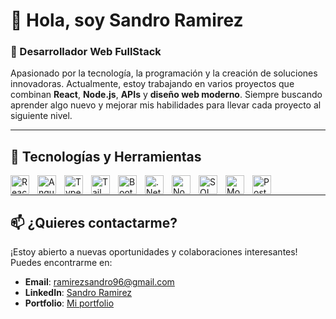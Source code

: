 # 👋 Hola, soy Sandro Ramirez

### 🌟 Desarrollador Web FullStack

Apasionado por la tecnología, la programación y la creación de soluciones innovadoras. Actualmente, estoy trabajando en varios proyectos que combinan **React**, **Node.js**, **APIs** y **diseño web moderno**. Siempre buscando aprender algo nuevo y mejorar mis habilidades para llevar cada proyecto al siguiente nivel.

---

## 🚀 Tecnologías y Herramientas

<img align="left" alt="React" width="30" style="padding-right:10px;" src="https://cdn.jsdelivr.net/gh/devicons/devicon/icons/react/react-original.svg"/>
<img align="left" alt="Angular" width="30" style="padding-right:10px;" src="https://cdn.jsdelivr.net/gh/devicons/devicon/icons/angularjs/angularjs-original.svg"/>
<img align="left" alt="TypeScript" width="30" style="padding-right:10px;" src="https://cdn.jsdelivr.net/gh/devicons/devicon/icons/typescript/typescript-original.svg"/>
<img align="left" alt="TailwindCss" width="30" style="padding-right:10px;" src="https://cdn.jsdelivr.net/gh/devicons/devicon/icons/typescript/tailwindcss-original.svg"/>
<img align="left" alt="Bootstrap" width="30" style="padding-right:10px;" src="https://cdn.jsdelivr.net/gh/devicons/devicon/icons/bootstrap/bootstrap-original.svg"/>
<img align="left" alt=".Net" width="30" style="padding-right:10px;" src="https://cdn.jsdelivr.net/gh/devicons/devicon/icons/dotnetcore/dotnetcore-original.svg"/>
<img align="left" alt="Node.js" width="30" style="padding-right:10px;" src="https://cdn.jsdelivr.net/gh/devicons/devicon/icons/nodejs/nodejs-original.svg"/>
<img align="left" alt="SQL Server" width="30" style="padding-right:10px;" src="https://cdn.jsdelivr.net/gh/devicons/devicon/icons/microsoftsqlserver/microsoftsqlserver-plain.svg"/>
<img align="left" alt="MongoDB" width="30" style="padding-right:10px;" src="https://cdn.jsdelivr.net/gh/devicons/devicon/icons/mongodb/mongodb-original.svg"/>
<img align="left" alt="Postman" width="30" style="padding-right:10px;" src="https://cdn.jsdelivr.net/gh/devicons/devicon/icons/postman/postman-original.svg"/>
<br/>

---

## 📫 ¿Quieres contactarme?

¡Estoy abierto a nuevas oportunidades y colaboraciones interesantes! Puedes encontrarme en:

- **Email**: ramirezsandro96@gmail.com
- **LinkedIn**: [Sandro Ramirez](https://www.linkedin.com/in/sandro-ramirez)
- **Portfolio**: [Mi portfolio](https://ramirezsandro.com)
